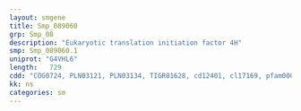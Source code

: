 ```yaml
---
layout: smgene
title: Smp_089060
grp: Smp_08
description: "Eukaryotic translation initiation factor 4H"
smp: Smp_089060.1
uniprot: "G4VHL6"
length:   729
cdd: "COG0724, PLN03121, PLN03134, TIGR01628, cd12401, cl17169, pfam00076, pfam14259, smart00360"
kk: ns
categories: sm
---
```

